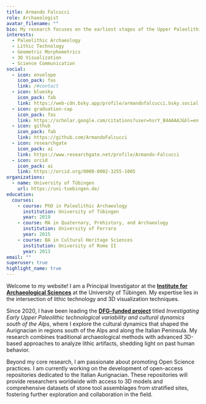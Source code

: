 ```yaml
---
title: Armando Falcucci
role: Archaeologist
avatar_filename: ""
bio: My research focuses on the earliest stages of the Upper Paleolithic. I am currently analyzing several Aurignacian sites in Italy to better understand the chrono-cultural development of this technocomplex and explore the role of climate change in the evolution of stone tool technologies.
interests:
  - Paleolithic Archaeology
  - Lithic Technology
  - Geometric Morphometrics
  - 3D Visualization
  - Science Communication
social:
  - icon: envelope
    icon_pack: fas
    link: /#contact
  - icon: bluesky
    icon_pack: fab
    link: https://web-cdn.bsky.app/profile/armandofalcucci.bsky.social
  - icon: graduation-cap
    icon_pack: fas
    link: https://scholar.google.com/citations?user=hsrY_B4AAAAJ&hl=en
  - icon: github
    icon_pack: fab
    link: https://github.com/ArmandoFalcucci
  - icon: researchgate
    icon_pack: ai
    link: https://www.researchgate.net/profile/Armando-Falcucci
  - icon: orcid
    icon_pack: ai
    link: https://orcid.org/0000-0002-3255-1005
organizations:
  - name: University of Tübingen
    url: https://uni-tuebingen.de/
education:
  courses:
    - course: PhD in Paleolithic Archaeology
      institution: University of Tübingen
      year: 2019
    - course: MA in Quaternary, Prehistory, and Archaeology
      institution: University of Ferrara
      year: 2015
    - course: BA in Cultural Heritage Sciences
      institution: University of Rome II
      year: 2013
email: ""
superuser: true
highlight_name: true
---
```


Welcome to my website! I am a Principal Investigator at the [**Institute for Archaeological Sciences**](https://uni-tuebingen.de/en/faculties/faculty-of-science/departments/geosciences/work-groups-contacts/prehistory-and-archaeological-sciences/ina/) at the University of Tübingen. My expertise lies in the intersection of lithic technology and 3D visualization techniques.

Since 2020, I have been leading the [**DFG-funded project**](https://gepris.dfg.de/gepris/projekt/431809858?language=en) titled *Investigating Early Upper Paleolithic technological variability and cultural dynamics south of the Alps*, where I explore the cultural dynamics that shaped the Aurignacian in regions south of the Alps and along the Italian Peninsula. My research combines traditional archaeological methods with advanced 3D-based approaches to analyze lithic artifacts, shedding light on past human behavior.

Beyond my core research, I am passionate about promoting Open Science practices. I am currently working on the development of open-access repositories dedicated to the Italian Aurignacian. These repositories will provide researchers worldwide with access to 3D models and comprehensive datasets of stone tool assemblages from stratified sites, fostering further exploration and collaboration in the field.
